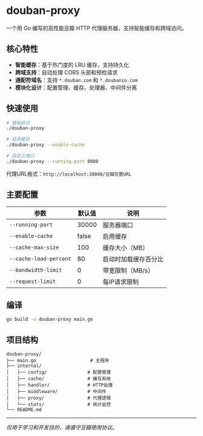 # douban-proxy

一个用 Go 编写的高性能豆瓣 HTTP 代理服务器，支持智能缓存和跨域访问。

## 核心特性

- **智能缓存**：基于热门度的 LRU 缓存，支持持久化
- **跨域支持**：自动处理 CORS 头部和预检请求
- **通配符域名**：支持 `*.douban.com` 和 `*.doubanio.com`
- **模块化设计**：配置管理、缓存、处理器、中间件分离

## 快速使用

```bash
# 基础启动
./douban-proxy

# 启用缓存
./douban-proxy --enable-cache

# 自定义端口
./douban-proxy --running-port 8080
```

代理URL格式：`http://localhost:30000/豆瓣完整URL`

## 主要配置

| 参数 | 默认值 | 说明 |
|------|--------|------|
| `--running-port` | 30000 | 服务器端口 |
| `--enable-cache` | false | 启用缓存 |
| `--cache-max-size` | 100 | 缓存大小（MB） |
| `--cache-load-percent` | 80 | 启动时加载缓存百分比 |
| `--bandwidth-limit` | 0 | 带宽限制（MB/s） |
| `--request-limit` | 0 | 每IP请求限制 |

## 编译

```bash
go build -o douban-proxy main.go
```

## 项目结构

```
douban-proxy/
├── main.go                    # 主程序
├── internal/
│   ├── config/               # 配置管理
│   ├── cache/                # 缓存系统
│   ├── handler/              # HTTP处理
│   ├── middleware/           # 中间件
│   ├── proxy/                # 代理逻辑
│   └── stats/                # 统计监控
└── README.md
```

---

*仅用于学习和开发目的，请遵守豆瓣使用协议。*